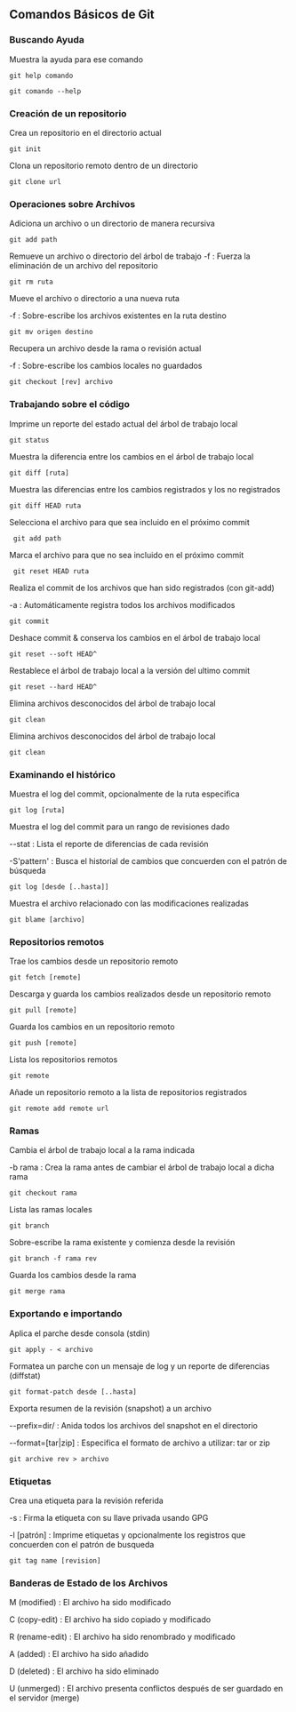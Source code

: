 ## Comandos Básicos de Git

### Buscando Ayuda
Muestra la ayuda para ese comando

```git
git help comando
```

```git
git comando --help
```

### Creación de un repositorio
Crea un repositorio en el directorio actual

```git
git init
```
Clona un repositorio remoto dentro de un directorio
```git
git clone url
```

### Operaciones sobre Archivos
Adiciona un archivo o un directorio de manera recursiva

```git
git add path
```

 Remueve un archivo o directorio del árbol de trabajo
 -f : Fuerza la eliminación de un archivo del repositorio

```git
git rm ruta
```

Mueve el archivo o directorio a una nueva ruta

-f : Sobre-escribe los archivos existentes en la ruta destino

```git
git mv origen destino
```

Recupera un archivo desde la rama o revisión actual

-f : Sobre-escribe los cambios locales no guardados

```git
git checkout [rev] archivo
```

### Trabajando sobre el código
Imprime un reporte del estado actual del árbol de trabajo local

```git
git status
```

Muestra la diferencia entre los cambios en el árbol de trabajo local

```git
git diff [ruta]
```

Muestra las diferencias entre los cambios registrados y los no registrados

```git
git diff HEAD ruta
```

Selecciona el archivo para que sea incluido en el próximo commit

```git
 git add path
```

Marca el archivo para que no sea incluido en el próximo commit

```git
 git reset HEAD ruta
```

 Realiza el commit de los archivos que han sido registrados (con git-add)
 
-a : Automáticamente registra todos los archivos modificados

```git
git commit
```

Deshace commit & conserva los cambios en el árbol de trabajo local
```git
git reset --soft HEAD^
```

Restablece el árbol de trabajo local a la versión del ultimo commit
```git
git reset --hard HEAD^
```

Elimina archivos desconocidos del árbol de trabajo local
```git
git clean
```

Elimina archivos desconocidos del árbol de trabajo local
```git
git clean
```

### Examinando el histórico
Muestra el log del commit, opcionalmente de la ruta especifica
```git
git log [ruta]
```

Muestra el log del commit para un rango de revisiones dado

--stat : Lista el reporte de diferencias de cada revisión
      
-S'pattern' : Busca el historial de cambios que concuerden con el patrón de búsqueda

```git
git log [desde [..hasta]]
```

Muestra el archivo relacionado con las modificaciones realizadas
```git
git blame [archivo]
```

### Repositorios remotos

Trae los cambios desde un repositorio remoto
```git
git fetch [remote]
```

Descarga y guarda los cambios realizados desde un repositorio remoto
```git
git pull [remote]
```

Guarda los cambios en un repositorio remoto
```git
git push [remote]
```

Lista los repositorios remotos
```git
git remote
```

Añade un repositorio remoto a la lista de repositorios registrados
```git
git remote add remote url
```
### Ramas

Cambia el árbol de trabajo local a la rama indicada

-b rama : Crea la rama antes de cambiar el árbol de trabajo local a dicha rama

```git
git checkout rama
```

Lista las ramas locales
```git
git branch
```

Sobre-escribe la rama existente y comienza desde la revisión
```git
git branch -f rama rev
```

Guarda los cambios desde la rama
```git
git merge rama
```

### Exportando e importando

Aplica el parche desde consola (stdin)
```git
git apply - < archivo
```

Formatea un parche con un mensaje de log y un reporte de diferencias (diffstat)
```git
git format-patch desde [..hasta]
```

Exporta resumen de la revisión (snapshot) a un archivo

--prefix=dir/ : Anida todos los archivos del snapshot en el directorio
      
--format=[tar|zip] : Especifica el formato de archivo a utilizar: tar or zip
      
```git
git archive rev > archivo
```

### Etiquetas

Crea una etiqueta para la revisión referida

-s : Firma la etiqueta con su llave privada usando GPG

-l [patrón] : Imprime etiquetas y opcionalmente los registros que concuerden con el patrón de busqueda

```git
git tag name [revision]
```

### Banderas de Estado de los Archivos

M (modified) : El archivo ha sido modificado

C (copy-edit) : El archivo ha sido copiado y modificado

R (rename-edit) : El archivo ha sido renombrado y modificado

A (added) : El archivo ha sido añadido

D (deleted) : El archivo ha sido eliminado

U (unmerged) : El archivo presenta conflictos después de ser guardado en el servidor (merge)







































